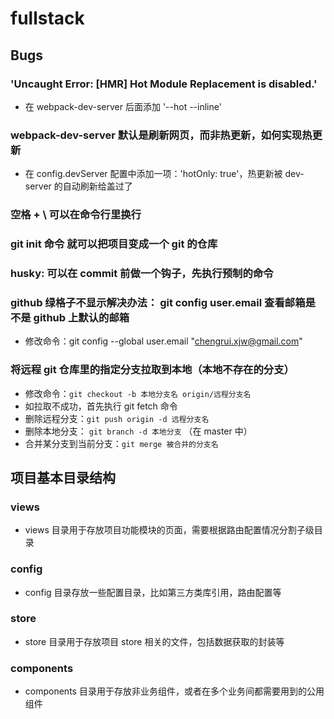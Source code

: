 # fullstack

## Bugs

### 'Uncaught Error: [HMR] Hot Module Replacement is disabled.'

- 在 webpack-dev-server 后面添加 '--hot --inline'

### webpack-dev-server 默认是刷新网页，而非热更新，如何实现热更新

- 在 config.devServer 配置中添加一项：'hotOnly: true'，热更新被 dev-server 的自动刷新给盖过了

### 空格 + \ 可以在命令行里换行

### git init 命令 就可以把项目变成一个 git 的仓库

### husky: 可以在 commit 前做一个钩子，先执行预制的命令

### github 绿格子不显示解决办法： git config user.email 查看邮箱是不是 github 上默认的邮箱

- 修改命令：git config --global user.email "chengrui.xjw@gmail.com"

### 将远程 git 仓库里的指定分支拉取到本地（本地不存在的分支）

- 修改命令：`git checkout -b 本地分支名 origin/远程分支名`
- 如拉取不成功，首先执行 git fetch 命令
- 删除远程分支：`git push origin -d 远程分支名`
- 删除本地分支： `git branch -d 本地分支` （在 master 中）
- 合并某分支到当前分支：`git merge 被合并的分支名`

## 项目基本目录结构

### views

- views 目录用于存放项目功能模块的页面，需要根据路由配置情况分割子级目录

### config

- config 目录存放一些配置目录，比如第三方类库引用，路由配置等

### store

- store 目录用于存放项目 store 相关的文件，包括数据获取的封装等

### components

- components 目录用于存放非业务组件，或者在多个业务间都需要用到的公用组件
